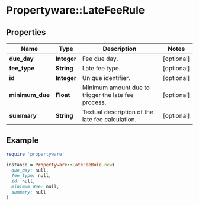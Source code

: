 # Propertyware::LateFeeRule

## Properties

| Name | Type | Description | Notes |
| ---- | ---- | ----------- | ----- |
| **due_day** | **Integer** | Fee due day. | [optional] |
| **fee_type** | **String** | Late fee type. | [optional] |
| **id** | **Integer** | Unique identifier. | [optional] |
| **minimum_due** | **Float** | Minimum amount due to trigger the late fee process. | [optional] |
| **summary** | **String** | Textual description of the late fee calculation. | [optional] |

## Example

```ruby
require 'propertyware'

instance = Propertyware::LateFeeRule.new(
  due_day: null,
  fee_type: null,
  id: null,
  minimum_due: null,
  summary: null
)
```

